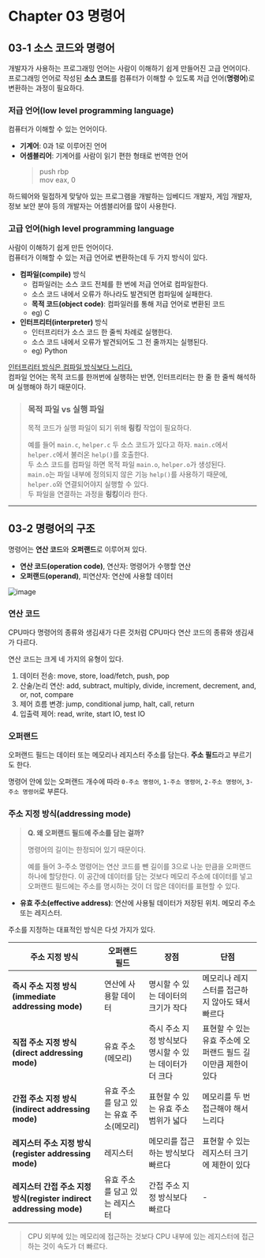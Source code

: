 # Chapter 03 명령어

## 03-1 소스 코드와 명령어

개발자가 사용하는 프로그래밍 언어는 사람이 이해하기 쉽게 만들어진 고급 언어이다. 프로그래밍 언어로 작성된 **소스 코드**를 컴퓨터가 이해할 수 있도록 저급 언어(**명령어**)로 변환하는 과정이 필요하다.

### 저급 언어(low level programming language)

컴퓨터가 이해할 수 있는 언어이다.

- **기계어**: 0과 1로 이루어진 언어
- **어셈블리어**: 기계어를 사람이 읽기 편한 형태로 번역한 언어
    > push  rbp\
    > mov   eax, 0

하드웨어와 밀접하게 맞닿아 있는 프로그램을 개발하는 임베디드 개발자, 게임 개발자, 정보 보안 분야 등의 개발자는 어셈블리어를 많이 사용한다.

### 고급 언어(high level programming language

사람이 이해하기 쉽게 만든 언어이다.\
컴퓨터가 이해할 수 있는 저급 언어로 변환하는데 두 가지 방식이 있다.

- **컴파일(compile)** 방식
  - 컴파일러는 소스 코드 전체를 한 번에 저급 언어로 컴파일한다.
  - 소스 코드 내에서 오류가 하나라도 발견되면 컴파일에 실패한다.
  - **목적 코드(object code)**: 컴파일러를 통해 저급 언어로 변환된 코드
  - eg) C
- **인터프리터(interpreter)** 방식
  - 인터프리터가 소스 코드 한 줄씩 차례로 실행한다.
  - 소스 코드 내에서 오류가 발견되어도 그 전 줄까지는 실행된다.
  - eg) Python

<u>인터프리터 방식은 컴파일 방식보다 느리다.</u>\
컴파일 언어는 목적 코드를 한꺼번에 실행하는 반면, 인터프리터는 한 줄 한 줄씩 해석하며 실행해야 하기 때문이다.

> ### 목적 파일 vs 실행 파일
>
> 목적 코드가 실행 파일이 되기 위해 **링킹** 작업이 필요하다.
>
> 예를 들어 `main.c`, `helper.c` 두 소스 코드가 있다고 하자. `main.c`에서 `helper.c`에서 불러온 `help()`를 호출한다.\
> 두 소스 코드를 컴파일 하면 목적 파일 `main.o`, `helper.o`가 생성된다.\
> `main.o`는 파일 내부에 정의되지 않은 기능 `help()`를 사용하기 때문에, `helper.o`와 연결되어야지 실행할 수 있다.\
> 두 파일을 연결하는 과정을 **링킹**이라 한다.

***

## 03-2 명령어의 구조

명령어는 **연산 코드**와 **오퍼랜드**로 이루어져 있다.

- **연산 코드(operation code)**, 연산자: 명령어가 수행할 연산
- **오퍼랜드(operand)**, 피연산자: 연산에 사용할 데이터

![image](https://github.com/boostcamp-5th-NLP05/cs-study/assets/81620001/90d6b989-40e3-4937-90e9-e71f077629f1)


### 연산 코드

CPU마다 명령어의 종류와 생김새가 다른 것처럼 CPU마다 연산 코드의 종류와 생김새가 다르다.

연산 코드는 크게 네 가지의 유형이 있다.

1. 데이터 전송: move, store, load/fetch, push, pop
2. 산술/논리 연산: add, subtract, multiply, divide, increment, decrement, and, or, not, compare
3. 제어 흐름 변경: jump, conditional jump, halt, call, return
4. 입출력 제어: read, write, start IO, test IO

### 오퍼랜드

오퍼랜드 필드는 데이터 또는 메모리나 레지스터 주소를 담는다. **주소 필드**라고 부르기도 한다.

명령어 안에 있는 오퍼랜드 개수에 따라 `0-주소 명령어`, `1-주소 명령어`, `2-주소 명령어`, `3-주소 명령어`로 부른다.

### 주소 지정 방식(addressing mode)

> **Q. 왜 오퍼랜드 필드에 주소를 담는 걸까?**
>
> 명령어의 길이는 한정되어 있기 때문이다.
>
> 예를 들어 3-주소 명령어는 연산 코드를 뺀 길이를 3으로 나눈 만큼을 오퍼랜드 하나에 할당한다. 이 공간에 데이터를 담는 것보다 메모리 주소에 데이터를 넣고 오퍼랜드 필드에는 주소를 명시하는 것이 더 많은 데이터를 표현할 수 있다.

- **유효 주소(effective address)**: 연산에 사용될 데이터가 저장된 위치. 메모리 주소 또는 레지스터.

주소를 지정하는 대표적인 방식은 다섯 가지가 있다.

|주소 지정 방식|오퍼랜드 필드|장점|단점|
|---|---|---|---|
|**즉시 주소 지정 방식(immediate addressing mode)**|연산에 사용할 데이터|명시할 수 있는 데이터의 크기가 작다|메모리나 레지스터를 접근하지 않아도 돼서 빠르다|
**직접 주소 지정 방식(direct addressing mode)**| 유효 주소(메모리)|즉시 주소 지정 방식보다 명시할 수 있는 데이터가 더 크다|표현할 수 있는 유효 주소에 오퍼랜드 필드 길이만큼 제한이 있다|
**간접 주소 지정 방식(indirect addressing mode)**|유효 주소를 담고 있는 유효 주소(메모리)|표현할 수 있는 유효 주소 범위가 넓다|메모리를 두 번 접근해야 해서 느리다|
**레지스터 주소 지정 방식(register addressing mode)**|레지스터|메모리를 접근하는 방식보다 빠르다|표현할 수 있는 레지스터 크기에 제한이 있다|
**레지스터 간접 주소 지정 방식(register indirect addressing mode)**|유효 주소를 담고 있는 레지스터|간접 주소 지정 방식보다 빠르다|-|

> CPU 외부에 있는 메모리에 접근하는 것보다 CPU 내부에 있는 레지스터에 접근하는 것이 속도가 더 빠르다.
